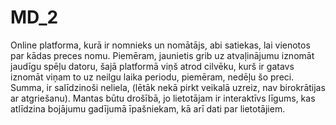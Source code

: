 # MD_2
Online platforma, kurā ir nomnieks un nomātājs, abi satiekas, lai vienotos par kādas preces nomu.
Piemēram, jaunietis grib uz atvaļinājumu iznomāt jaudīgu spēļu datoru, šajā platformā viņš atrod cilvēku, kurš ir gatavs iznomāt viņam to uz neilgu laika periodu, piemēram, nedēļu šo preci.
Summa, ir salīdzinoši neliela, (lētāk nekā pirkt veikalā uzreiz, nav birokrātijas ar atgriešanu).
Mantas būtu drošībā, jo lietotājam ir interaktīvs līgums, kas atlīdzina bojājumu gadījumā īpašniekam, kā arī dati par lietotājiem.

